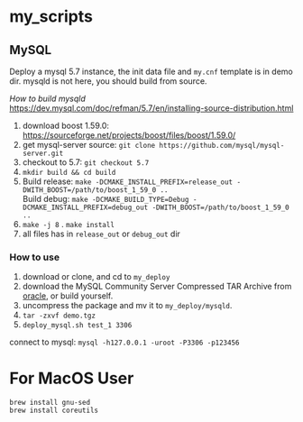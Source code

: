 # my_scripts

## MySQL

Deploy a mysql 5.7 instance, the init data file and `my.cnf` template is in demo dir.
mysqld is not here, you should build from source.

*How to build mysqld*  
https://dev.mysql.com/doc/refman/5.7/en/installing-source-distribution.html

1. download boost 1.59.0: https://sourceforge.net/projects/boost/files/boost/1.59.0/
1. get mysql-server source: `git clone https://github.com/mysql/mysql-server.git`
1. checkout to 5.7: `git checkout 5.7`
1. `mkdir build && cd build`
1. Build release: `make -DCMAKE_INSTALL_PREFIX=release_out -DWITH_BOOST=/path/to/boost_1_59_0 ..`  
   Build debug: `make -DCMAKE_BUILD_TYPE=Debug -DCMAKE_INSTALL_PREFIX=debug_out -DWITH_BOOST=/path/to/boost_1_59_0 ..`
1. `make -j 8`
. `make install`
1. all files has in `release_out` or `debug_out` dir

### How to use

1. download or clone, and cd to `my_deploy`
1. download the MySQL Community Server Compressed TAR Archive from [oracle](https://downloads.mysql.com/archives/community/), or build yourself.
1. uncompress the package and mv it to `my_deploy/mysqld`.
1. `tar -zxvf demo.tgz`
1. `deploy_mysql.sh test_1 3306`

connect to mysql: `mysql -h127.0.0.1 -uroot -P3306 -p123456`

# For MacOS User
```
brew install gnu-sed
brew install coreutils
```
